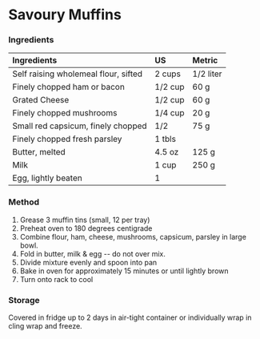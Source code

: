 # Savoury Muffins

### Ingredients

|Ingredients | US    |Metric |
|:-----------|:------|:------|
| Self raising wholemeal flour, sifted | 2 cups | 1/2 liter |
| Finely chopped ham or bacon | 1/2 cup | 60 g |
| Grated Cheese | 1/2 cup | 60 g |
| Finely chopped mushrooms | 1/4 cup | 20 g |
| Small red capsicum, finely chopped | 1/2 | 75 g |
| Finely chopped fresh parsley | 1 tbls |
| Butter, melted | 4.5 oz | 125 g |
| Milk | 1 cup | 250 g |
| Egg, lightly beaten | 1 |

### Method

1. Grease 3 muffin tins (small, 12 per tray)
2. Preheat oven to 180 degrees centigrade
3. Combine flour, ham, cheese, mushrooms, capsicum, parsley in large bowl.
5. Fold in butter, milk & egg -- do not over mix.
6. Divide mixture evenly and spoon into pan
7. Bake in oven for approximately 15 minutes or until lightly brown
8. Turn onto rack to cool

### Storage

Covered in fridge up to 2 days in air-tight container or individually wrap in cling wrap and freeze.
